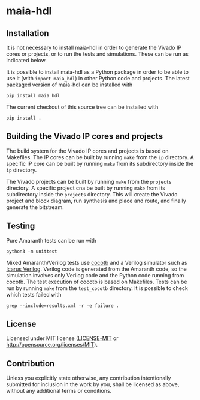 # maia-hdl

## Installation

It is not necessary to install maia-hdl in order to generate the Vivado IP cores
or projects, or to run the tests and simulations. These can be run as indicated
below.

It is possible to install maia-hdl as a Python package in order to be able to
use it (with `import maia_hdl`) in other Python code and projects. The latest
packaged version of maia-hdl can be installed with
```
pip install maia_hdl
```

The current checkout of this source tree can be installed with
```
pip install .
```

## Building the Vivado IP cores and projects

The build system for the Vivado IP cores and projects is based on Makefiles. The
IP cores can be built by running `make` from the `ip` directory. A specific IP
core can be built by running `make` from its subdirectory inside the `ip`
directory.

The Vivado projects can be built by running `make` from the `projects`
directory. A specific project cna be built by running `make` from its
subdirectory inside the `projects` directory. This will create the Vivado
project and block diagram, run synthesis and place and route, and finally
generate the bitstream.

## Testing

Pure Amaranth tests can be run with
```
python3 -m unittest
```

Mixed Amaranth/Verilog tests use [cocotb](https://www.cocotb.org/) and a Verilog
simulator such as [Icarus Verilog](http://iverilog.icarus.com/). Verilog code is
generated from the Amaranth code, so the simulation involves only Verilog code
and the Python code running from cocotb. The test execution of cocotb is based
on Makefiles. Tests can be run by running `make` from the `test_cocotb`
directory. It is possible to check which tests failed with
```
grep --include=results.xml -r -e failure .
```

## License

Licensed under MIT license ([LICENSE-MIT](LICENSE-MIT) or
http://opensource.org/licenses/MIT).

## Contribution

Unless you explicitly state otherwise, any contribution intentionally submitted
for inclusion in the work by you, shall be licensed as above, without any
additional terms or conditions.
